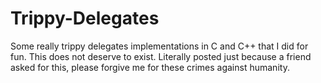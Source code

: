 # Trippy-Delegates
Some really trippy delegates implementations in C and C++ that I did for fun. This does not deserve to exist. Literally posted just because a friend asked for this, please forgive me for these crimes against humanity.
